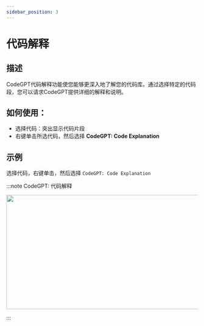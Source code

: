 ```yaml
---
sidebar_position: 3
---
```


# 代码解释

## 描述
CodeGPT代码解释功能使您能够更深入地了解您的代码库。通过选择特定的代码段，您可以请求CodeGPT提供详细的解释和说明。

## 如何使用：
- 选择代码：突出显示代码片段
- 右键单击所选代码，然后选择 **CodeGPT: Code Explanation**

## 示例
选择代码，右键单击，然后选择 `CodeGPT: Code Explanation`

:::note CodeGPT: 代码解释
<p align="center">
  <img width="550" height="300" src="https://github.com/davila7/code-gpt-docs/assets/6216945/dd6bd392-9ddb-4be9-81af-7929d34f60ad" />
</p>
:::
